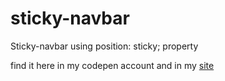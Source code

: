# sticky-navbar
Sticky-navbar using position: sticky; property

find it here in my codepen account and in my [site](https://sticky-navbar-lyart.vercel.app/)
